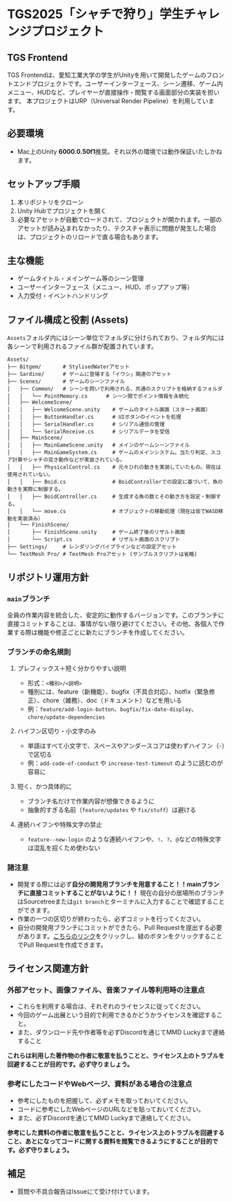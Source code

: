 # **TGS2025「シャチで狩り」学生チャレンジプロジェクト**

## TGS Frontend
TGS Frontendは、愛知工業大学の学生がUnityを用いて開発したゲームのフロントエンドプロジェクトです。ユーザーインターフェース、シーン遷移、ゲーム内メニュー、HUDなど、プレイヤーが直接操作・閲覧する画面部分の実装を担います。
本プロジェクトはURP（Universal Render Pipeline）を利用しています。

## 必要環境

- Mac上のUnity **6000.0.50f1**推奨。それ以外の環境では動作保証いたしかねます。

## セットアップ手順

1. 本リポジトリをクローン
2. Unity Hubでプロジェクトを開く
3. 必要なアセットが自動でロードされて、プロジェクトが開かれます。一部のアセットが読み込まれなかったり、テクスチャ表示に問題が発生した場合は、プロジェクトのリロードで直る場合もあります。

## 主な機能

- ゲームタイトル・メインゲーム等のシーン管理
- ユーザーインターフェース（メニュー、HUD、ポップアップ等）
- 入力受付・イベントハンドリング

## ファイル構成と役割 (Assets)
`Assets`フォルダ内にはシーン単位でフォルダに分けられており、フォルダ内には各シーンで利用されるファイル群が配置されています。
```
Assets/
├── Bitgem/       # StylisedWaterアセット
├── Sardine/      # ゲームに登場する「イワシ」関連のアセット
├── Scenes/       # ゲームのシーンファイル
│   ├── Common/   # シーンを跨いで利用される、共通のスクリプトを格納するフォルダ
│   │   └── PointMemory.cs      # シーン間でポイント情報を永続化
│   ├── WelcomeScene/
│   │   ├── WelcomeScene.unity    # ゲームのタイトル画面（スタート画面）
│   │   ├── ButtonHandler.cs      # UIボタンのイベントを処理
│   │   ├── SerialHandler.cs      # シリアル通信の管理
│   │   └── SerialReceive.cs      # シリアルデータを受信
│   ├── MainScene/  
│   │   ├── MainGameScene.unity   # メインのゲームシーンファイル
│   │   ├── MainGameSystem.cs     # ゲームのメインシステム。当たり判定、スコア計算やシャチの突き動作などが実装されている。
│   │   ├── PhysicalControl.cs    # 元々ひれの動きを実装していたもの。現在は使用されていない。
│   │   ├── Boid.cs               # BoidControllerでの設定に基づいて、魚の動きを実際に制御する。
│   │   ├── BoidController.cs     # 生成する魚の数とその動き方を設定・制御する。
│   │   └── move.cs               # オブジェクトの移動処理（現在は仮でWASD移動を実装済み）
│   └── FinishScene/
│       ├── FinishScene.unity     # ゲーム終了後のリザルト画面
│       └── Script.cs             # リザルト画面のスクリプト
├── Settings/     # レンダリングパイプラインなどの設定アセット
└── TextMesh Pro/ # TextMesh Proアセット (サンプルスクリプトは省略)
```

## リポジトリ運用方針

### `main`ブランチ
全員の作業内容を統合した、安定的に動作するバージョンです。このブランチに直接コミットすることは、事情がない限り避けてください。その他、各個人で作業する際は機能や修正ごとに新たにブランチを作成してください。

### ブランチの命名規則
1. プレフィックス＋短く分かりやすい説明
   - 形式：`<種別>/<説明>`
   - 種別には、feature（新機能）、bugfix（不具合対応）、hotfix（緊急修正）、chore（雑務）、doc（ドキュメント）などを用いる
   - 例：`feature/add-login-button`、`bugfix/fix-date-display`、`chore/update-dependencies`

2. ハイフン区切り・小文字のみ
   - 単語はすべて小文字で、スペースやアンダースコアは使わずハイフン（-）で区切る
   - 例：`add-code-of-conduct` や `increase-test-timeout` のように読むのが容易に

3. 短く、かつ具体的に
   - ブランチ名だけで作業内容が想像できるように
   - 抽象的すぎる名前（`feature/updates` や `fix/stuff`）は避ける

4. 連続ハイフンや特殊文字の禁止
   - `feature--new-login` のような連続ハイフンや、`!`、`?`、`@`などの特殊文字は混乱を招くため使わない

### 諸注意
* 開発する際には必ず**自分の開発用ブランチを用意すること！！mainブランチに直接コミットすることがないように！！**
  現在の自分の居場所のブランチはSourcetreeまたは`git branch`とターミナルに入力することで確認することができます。
* 作業の一つの区切りが終わったら、必ずコミットを行ってください。
* 自分の開発用ブランチにコミットができたら、Pull Requestを提出する必要があります。[こちらのリンク](https://github.com/tgs2025-ait/tgs-front/pulls)をクリックし、緑のボタンをクリックすることでPull Requestを作成できます。

## ライセンス関連方針

### 外部アセット、画像ファイル、音楽ファイル等利用時の注意点
- これらを利用する場合は、それぞれのライセンスに従ってください。
- 今回のゲーム出展という目的で利用できるかどうかライセンスを確認すること。
- また、ダウンロード先や作者等を必ずDiscordを通じてMMD Luckyまで連絡すること

**これらは利用した著作物の作者に敬意を払うことと、ライセンス上のトラブルを回避することが目的です。必ず守りましょう。**

### 参考にしたコードやWebページ、資料がある場合の注意点
- 参考にしたものを把握して、必ずメモを取っておいてください。
- コードに参考にしたWebページのURLなどを貼っておいてください。
- また、必ずDiscordを通じてMMD Luckyまで連絡してください。

**参考にした資料の作者に敬意を払うことと、ライセンス上のトラブルを回避すること、あとになってコードに関する資料を閲覧できるようにすることが目的です。必ず守りましょう。**

## 補足

- 質問や不具合報告はIssueにて受け付けています。